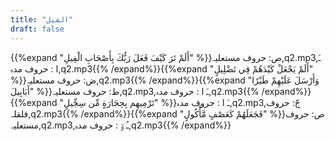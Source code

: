 ```yaml
---
title: "الفيل"
draft: false
---
```

 {{%expand "أَلَمْ تَرَ كَيْفَ فَعَلَ رَبُّكَ بِأَصْحَابِ الْفِيلِ" %}}ص: حروف مستعلیہ,q2.mp3,ـَ ا :  حروف مدہ,q2.mp3{{% /expand%}}{{%expand "أَلَمْ يَجْعَلْ كَيْدَهُمْ فِي تَضْلِيلٍ" %}}ض: حروف مستعلیہ,q2.mp3{{% /expand%}}{{%expand "وَأَرْسَلَ عَلَيْهِمْ طَيْرًا أَبَابِيلَ" %}}ط: حروف مستعلیہ,q2.mp3,ـَ ا :  حروف مدہ,q2.mp3{{% /expand%}}{{%expand "تَرْمِيهِم بِحِجَارَةٍ مِّن سِجِّيلٍ" %}}ـَ ا :  حروف مدہ,q2.mp3,جّ: حروف قلقلہ,q2.mp3{{% /expand%}}{{%expand "فَجَعَلَهُمْ كَعَصْفٍ مَّأْكُولٍ" %}}ص: حروف مستعلیہ,q2.mp3,ـُ و٘ :  حروف مدہ,q2.mp3{{% /expand%}}